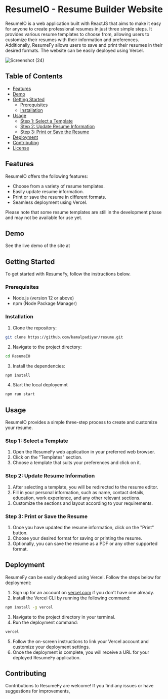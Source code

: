 # ResumeIO - Resume Builder Website

ResumeIO is a web application built with ReactJS that aims to make it easy for anyone to create professional resumes in just three simple steps. It provides various resume templates to choose from, allowing users to customize their resumes with their information and preferences. Additionally, ResumeFy allows users to save and print their resumes in their desired formats. The website can be easily deployed using Vercel.

![Screenshot (24)](https://github.com/king11223344/ResumeFy/assets/51441410/48c42517-c48c-4a62-95f0-6f4b4530313e)

## Table of Contents

- [Features](#features)
- [Demo](#demo)
- [Getting Started](#getting-started)
  - [Prerequisites](#prerequisites)
  - [Installation](#installation)
- [Usage](#usage)
  - [Step 1: Select a Template](#step-1-select-a-template)
  - [Step 2: Update Resume Information](#step-2-update-resume-information)
  - [Step 3: Print or Save the Resume](#step-3-print-or-save-the-resume)
- [Deployment](#deployment)
- [Contributing](#contributing)
- [License](#license)

## Features

ResumeIO offers the following features:

- Choose from a variety of resume templates.
- Easily update resume information.
- Print or save the resume in different formats.
- Seamless deployment using Vercel.

Please note that some resume templates are still in the development phase and may not be available for use yet.

## Demo
See the live demo of the site at 

## Getting Started

To get started with ResumeFy, follow the instructions below.

### Prerequisites

- Node.js (version 12 or above)
- npm (Node Package Manager)

### Installation

1. Clone the repository:

```bash
git clone https://github.com/kamalpadiyar/resume.git
```
2. Navigate to the project directory:
```bash
cd ResumeIO
```
3. Install the dependencies:
``` bash
npm install
```
4. Start the local deployemnt
```bash
npm run start
```

## Usage

ResumeIO provides a simple three-step process to create and customize your resume.

### Step 1: Select a Template

1. Open the ResumeFy web application in your preferred web browser.
2. Click on the "Templates" section.
3. Choose a template that suits your preferences and click on it.

### Step 2: Update Resume Information

1. After selecting a template, you will be redirected to the resume editor.
2. Fill in your personal information, such as name, contact details, education, work experience, and any other relevant sections.
3. Customize the sections and layout according to your requirements.

### Step 3: Print or Save the Resume

1. Once you have updated the resume information, click on the "Print" button.
2. Choose your desired format for saving or printing the resume.
3. Optionally, you can save the resume as a PDF or any other supported format.

## Deployment

ResumeFy can be easily deployed using Vercel. Follow the steps below for deployment:

1. Sign up for an account on [vercel.com](https://vercel.com) if you don't have one already.
2. Install the Vercel CLI by running the following command:

```bash
npm install -g vercel
```

3. Navigate to the project directory in your terminal.
4. Run the deployment command:

```bash
vercel
```

5. Follow the on-screen instructions to link your Vercel account and customize your deployment settings.
6. Once the deployment is complete, you will receive a URL for your deployed ResumeFy application.

## Contributing

Contributions to ResumeFy are welcome! If you find any issues or have suggestions for improvements,


